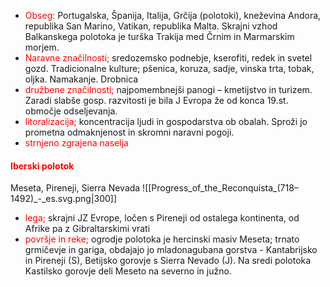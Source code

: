 - <font color="#ff0000">Obseg:</font> Portugalska, Španija, Italija, Grčija (polotoki), kneževina Andora, republika San Marino, Vatikan, republika Malta. Skrajni vzhod Balkanskega polotoka je turška Trakija med Črnim in Marmarskim morjem.
- <font color="#ff0000">Naravne značilnosti;</font> sredozemsko podnebje, kserofiti, redek in svetel gozd. Tradicionalne kulture; pšenica, koruza, sadje, vinska trta, tobak, oljka. Namakanje. Drobnica
- <font color="#ff0000">družbene značilnosti;</font> najpomembnejši panogi – kmetijstvo in turizem. Zaradi slabše gosp. razvitosti je bila J Evropa že od konca 19.st. območje odseljevanja.
- <font color="#ff0000">litoralizacija;</font> koncentracija ljudi in gospodarstva ob obalah. Sproži jo prometna odmaknjenost in skromni naravni pogoji.
- <font color="#ff0000">strnjeno zgrajena naselja</font>
#### <font color="#ff0000">Iberski polotok</font>
Meseta, Pireneji, Sierra Nevada
![[Progress_of_the_Reconquista_(718–1492)_-_es.svg.png|300]]
- <font color="#ff0000">lega;</font> skrajni JZ Evrope, ločen s Pireneji od ostalega kontinenta, od Afrike pa z Gibraltarskimi vrati
- <font color="#ff0000">površje in reke;</font> ogrodje polotoka je hercinski masiv Meseta; trnato grmičevje in gariga, obdajajo jo mladonagubana gorstva - Kantabrijsko in Pireneji (S), Betijsko gorovje s Sierra Nevado (J). Na sredi polotoka Kastilsko gorovje deli Meseto na severno in južno.